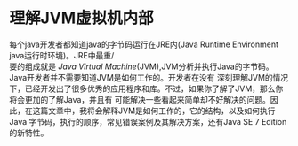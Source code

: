 # 理解JVM虚拟机内部
  每个java开发者都知道java的字节码运行在JRE内(Java Runtime Environment  java运行时环境)。JRE中最重/<br>要的组成就是
 *Java Virtual Machine*(JVM),JVM分析并执行Java的字节码。Java开发者并不需要知道JVM是如何工作的。开发者在没有
 深刻理解JVM的情况下，已经开发出了很多优秀的应用程序和库。不过，如果你了解了JVM，那么你将会更加的了解Java，并且有
 可能解决一些看起来简单却不好解决的问题。因此，在这篇文章中，我将会解释JVM是如何工作的，它的结构，以及如何执行Java
 字节码，执行的顺序，常见错误案例及其解决方案，还有Java SE 7 Edition的新特性。
          
